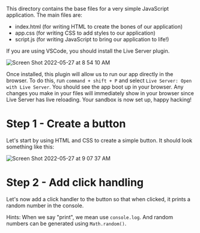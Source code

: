 This directory contains the base files for a very simple JavaScript application. The main files are:
* index.html (for writing HTML to create the bones of our application)
* app.css (for writing CSS to add styles to our application)
* script.js (for writing JavaScript to bring our application to life!)

If you are using VSCode, you should install the Live Server plugin.

![Screen Shot 2022-05-27 at 8 54 10 AM](https://user-images.githubusercontent.com/14914291/170735630-ec222add-3cc8-49fb-92be-f9f08fa91f8c.png)

Once installed, this plugin will allow us to run our app directly in the browser. To do this, run `command + shift + P` and select `Live Server: Open with Live Server`. You should see the app boot up in your browser. Any changes you make in your files will immediately show in your browser since Live Server has live reloading. Your sandbox is now set up, happy hacking!

# Step 1 - Create a button

Let's start by using HTML and CSS to create a simple button. It should look something like this:

![Screen Shot 2022-05-27 at 9 07 37 AM](https://user-images.githubusercontent.com/14914291/170737328-13bf6070-f9f5-4a32-bc06-bf45eafc2577.png)

# Step 2 - Add click handling

Let's now add a click handler to the button so that when clicked, it prints a random number in the console.

Hints: When we say "print", we mean use `console.log`. And random numbers can be generated using `Math.random()`. 

